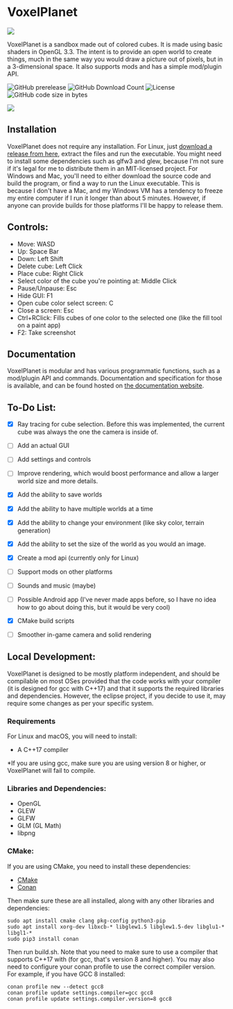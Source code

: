 # VoxelPlanet

![](https://i.imgur.com/CsTJFOc.png)

VoxelPlanet is a sandbox made out of colored cubes. It is made using basic shaders in OpenGL 3.3. The intent is to provide an open world to create things, much in the same way you would draw a picture out of pixels, but in a 3-dimensional space. It also supports mods and has a simple mod/plugin API.

![GitHub prerelease](https://img.shields.io/github/v/release/CrystalVulpine/VoxelPlanet?include_prereleases) ![GitHub Download Count](https://img.shields.io/github/downloads/CrystalVulpine/VoxelPlanet/total) ![License](https://img.shields.io/github/license/CrystalVulpine/VoxelPlanet) ![GitHub code size in bytes](https://img.shields.io/github/languages/code-size/CrystalVulpine/VoxelPlanet)

![](https://i.imgur.com/fGVsUsE.png)

## Installation

VoxelPlanet does not require any installation. For Linux, just [download a release from here](https://github.com/CrystalVulpine/VoxelPlanet/releases), extract the files and run the executable. You might need to install some dependencies such as glfw3 and glew, because I'm not sure if it's legal for me to distribute them in an MIT-licensed project. For Windows and Mac, you'll need to either download the source code and build the program, or find a way to run the Linux executable. This is because I don't have a Mac, and my Windows VM has a tendency to freeze my entire computer if I run it longer than about 5 minutes. However, if anyone can provide builds for those platforms I'll be happy to release them.

## Controls:

* Move: WASD
* Up: Space Bar
* Down: Left Shift
* Delete cube: Left Click
* Place cube: Right Click
* Select color of the cube you're pointing at: Middle Click
* Pause/Unpause: Esc
* Hide GUI: F1
* Open cube color select screen: C
* Close a screen: Esc
* Ctrl+RClick: Fills cubes of one color to the selected one (like the fill tool on a paint app)
* F2: Take screenshot

## Documentation

VoxelPlanet is modular and has various programmatic functions, such as a mod/plugin API and commands. Documentation and specification for those is available, and can be found hosted on [the documentation website](https://crystalvulpine.github.io/VoxelPlanet/).

## To-Do List:

- [x] Ray tracing for cube selection. Before this was implemented, the current cube was always the one the camera is inside of.

- [ ] Add an actual GUI

- [ ] Add settings and controls

- [ ] Improve rendering, which would boost performance and allow a larger world size and more details.

- [x] Add the ability to save worlds

- [x] Add the ability to have multiple worlds at a time

- [x] Add the ability to change your environment (like sky color, terrain generation)

- [x] Add the ability to set the size of the world as you would an image.

- [x] Create a mod api (currently only for Linux)

- [ ] Support mods on other platforms

- [ ] Sounds and music (maybe)

- [ ] Possible Android app (I've never made apps before, so I have no idea how to go about doing this, but it would be very cool)

- [x] CMake build scripts

- [ ] Smoother in-game camera and solid rendering

## Local Development:

VoxelPlanet is designed to be mostly platform independent, and should be compilable on most OSes provided that the code works with your compiler (it is designed for gcc with C++17) and that it supports the required libraries and dependencies. However, the eclipse project, if you decide to use it, may require some changes as per your specific system.

### Requirements

For Linux and macOS, you will need to install:

- A C++17 compiler

\*If you are using gcc, make sure you are using version 8 or higher, or VoxelPlanet will fail to compile.

### Libraries and Dependencies:

* OpenGL
* GLEW
* GLFW
* GLM (GL Math)
* libpng

### CMake:

If you are using CMake, you need to install these dependencies:

- [CMake](https://cmake.org/download/)
- [Conan](https://conan.io/downloads.html)

Then make sure these are all installed, along with any other libraries and dependencies:

    sudo apt install cmake clang pkg-config python3-pip
    sudo apt install xorg-dev libxcb-* libglew1.5 libglew1.5-dev libglu1-* libgl1-*
    sudo pip3 install conan

Then run build.sh. Note that you need to make sure to use a compiler that supports C++17 with <filesystem> (for gcc, that's version 8 and higher). You may also need to configure your conan profile to use the correct compiler version. For example, if you have GCC 8 installed:

    conan profile new --detect gcc8
    conan profile update settings.compiler=gcc gcc8
    conan profile update settings.compiler.version=8 gcc8
